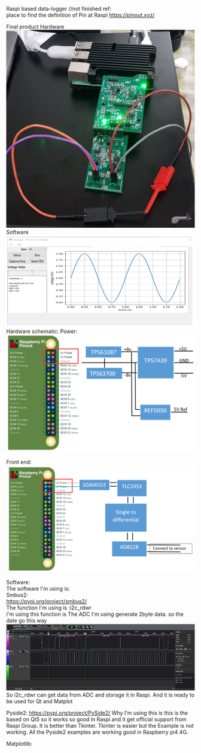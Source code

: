 Raspi based data-logger   //not finished
ref:    
place to find the definition of Pin at Raspi     https://pinout.xyz/

Final product
Hardware       
![image](https://github.com/xiaoqianzi15/Raspberry-pi-based-Data-Logger/blob/master/picture/%E5%9B%BE%E7%89%872.jpg)     
Software       
![image](https://github.com/xiaoqianzi15/Raspberry-pi-based-Data-Logger/blob/master/picture/UI.png)     
Hardware schematic:
Power:      
![image](https://github.com/xiaoqianzi15/Raspberry-pi-based-Data-Logger/blob/master/picture/power.png)         

Front end:    
![image](https://github.com/xiaoqianzi15/Raspberry-pi-based-Data-Logger/blob/master/picture/Frontend.png)             

Software:     
The software I'm using is:     
Smbus2:     
https://pypi.org/project/smbus2/    
The function I'm using is :i2c_rdwr     
I'm using this function is The ADC I'm using generate 2byte data. so the date go this way      
![image](https://github.com/xiaoqianzi15/Raspberry-pi-based-Data-Logger/blob/master/picture/%E5%9B%BE%E7%89%871.png)              
So  i2c_rdwr can get data from ADC and storage it in Raspi. And it is ready to be used for Qt and Matplot

Pyside2:
https://pypi.org/project/PySide2/
Why I'm using this is this is the based on Qt5 so it works so good in Raspi and it get official support from Raspi Group.
It is better than Tkinter. Tkinter is easier but the Example is not working.
All the Pyside2 examples are working good in Raspberry pi4 4G.


Matplotlib:










